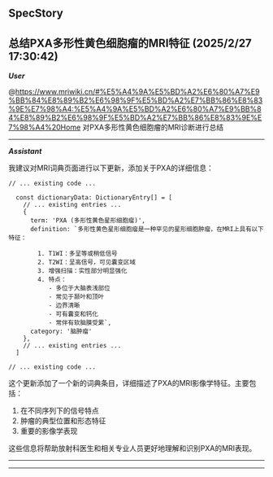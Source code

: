 ## SpecStory

## 总结PXA多形性黄色细胞瘤的MRI特征 (2025/2/27 17:30:42)

_**User**_

@https://www.mriwiki.cn/#%E5%A4%9A%E5%BD%A2%E6%80%A7%E9%BB%84%E8%89%B2%E6%98%9F%E5%BD%A2%E7%BB%86%E8%83%9E%E7%98%A4:%E5%A4%9A%E5%BD%A2%E6%80%A7%E9%BB%84%E8%89%B2%E6%98%9F%E5%BD%A2%E7%BB%86%E8%83%9E%E7%98%A4%20Home 
对PXA多形性黄色细胞瘤的MRI诊断进行总结

---

_**Assistant**_

我建议对MRI词典页面进行以下更新，添加关于PXA的详细信息：

```typescript:app/mri-dictionary/page.tsx
// ... existing code ...

  const dictionaryData: DictionaryEntry[] = [
    // ... existing entries ...
    {
      term: 'PXA (多形性黄色星形细胞瘤)',
      definition: `多形性黄色星形细胞瘤是一种罕见的星形细胞肿瘤，在MRI上具有以下特征：

        1. T1WI：多呈等或稍低信号
        2. T2WI：呈高信号，可见囊变区域
        3. 增强扫描：实性部分明显强化
        4. 特点：
           - 多位于大脑表浅部位
           - 常见于颞叶和顶叶
           - 边界清晰
           - 可有囊变和钙化
           - 常伴有软脑膜受累`,
      category: '脑肿瘤'
    },
    // ... existing entries ...
  ]

// ... existing code ...
```

这个更新添加了一个新的词典条目，详细描述了PXA的MRI影像学特征。主要包括：
1. 在不同序列下的信号特点
2. 肿瘤的典型位置和形态特征
3. 重要的影像学表现

这些信息将帮助放射科医生和相关专业人员更好地理解和识别PXA的MRI表现。

---



---

